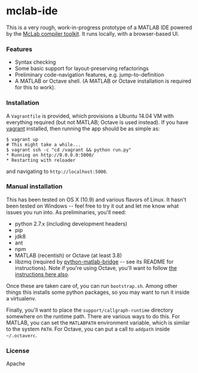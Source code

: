 # mclab-ide

This is a very rough, work-in-progress prototype of a MATLAB IDE powered by
the [McLab compiler toolkit][mclab]. It runs locally, with a browser-based
UI.

### Features

* Syntax checking
* Some basic support for layout-preserving refactorings
* Preliminary code-navigation features, e.g. jump-to-definition
* A MATLAB or Octave shell. (A MATLAB or Octave installation is required for
this to work).

### Installation

A `Vagrantfile` is provided, which provisions a Ubuntu 14.04 VM with
everything required (but not MATLAB; Octave is used instead). If you have
[vagrant][] installed, then running the app should be as simple as:

```
$ vagrant up
# This might take a while...
$ vagrant ssh -c "cd /vagrant && python run.py"
* Running on http://0.0.0.0:5000/
* Restarting with reloader
```

and navigating to `http://localhost:5000`.

### Manual installation

This has been tested on OS X (10.9) and various flavors of Linux. It hasn't
been tested on Windows -- feel free to try it out and let me know what issues
you run into. As preliminaries, you'll need:

* python 2.7.x (including development headers)
* pip
* jdk8
* ant
* npm
* MATLAB (recentish) or Octave (at least 3.8)
* libzmq (required by [python-matlab-bridge][] -- see its README for
instructions). Note if you're using Octave, you'll want to follow
[the instructions here also][messenger].

Once these are taken care of, you can run `bootstrap.sh`. Among other things
this installs some python packages, so you may want to run it inside a
virtualenv.

Finally, you'll want to place the `support/callgraph-runtime` directory
somewhere on the runtime path. There are various ways to do this. For MATLAB,
you can set the `MATLABPATH` environment variable, which is similar to the
system `PATH`. For Octave, you can put a call to `addpath` inside
`~/.octaverc`.

### License

Apache

[mclab]: http://www.sable.mcgill.ca/mclab
[python-matlab-bridge]: https://github.com/arokem/python-matlab-bridge
[vagrant]: http://www.vagrantup.com/
[messenger]: https://github.com/arokem/python-matlab-bridge#octave-support--caveats
